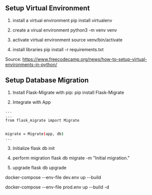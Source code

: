 

## Setup Virtual Environment
1. install a virtual environment
pip install virtualenv

2. create a virual environment
python3 -m venv venv

3. activate virtual environment
source venv/bin/activate

4. install libraries
pip install -r requirements.txt

Source: https://www.freecodecamp.org/news/how-to-setup-virtual-environments-in-python/

## Setup Database Migration
1. Install Flask-Migrate with pip:
pip install Flask-Migrate

2. Integrate with App
```bash
...
...
from flask_migrate import Migrate


migrate = Migrate(app, db)
...
```

3. Initialize
flask db init

4. perform migration
flask db migrate -m "Initial migration."

5. upgrade
flask db upgrade


docker-compose --env-file dev.env up --build

docker-compose --env-file prod.env up --build -d
